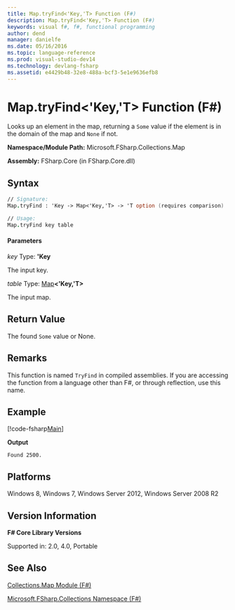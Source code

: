 ```yaml
---
title: Map.tryFind<'Key,'T> Function (F#)
description: Map.tryFind<'Key,'T> Function (F#)
keywords: visual f#, f#, functional programming
author: dend
manager: danielfe
ms.date: 05/16/2016
ms.topic: language-reference
ms.prod: visual-studio-dev14
ms.technology: devlang-fsharp
ms.assetid: e4429b48-32e8-488a-bcf3-5e1e9636efb8
---
```


# Map.tryFind<'Key,'T> Function (F#)

Looks up an element in the map, returning a `Some` value if the element is in the domain of the map and `None` if not.

**Namespace/Module Path:** Microsoft.FSharp.Collections.Map

**Assembly:** FSharp.Core (in FSharp.Core.dll)


## Syntax

```fsharp
// Signature:
Map.tryFind : 'Key -> Map<'Key,'T> -> 'T option (requires comparison)

// Usage:
Map.tryFind key table
```

#### Parameters
*key*
Type: **'Key**


The input key.


*table*
Type: [Map](https://msdn.microsoft.com/library/975316ea-55e3-4987-9994-90897ad45664)**&lt;'Key,'T&gt;**


The input map.

## Return Value

The found `Some` value or None.

## Remarks
This function is named `TryFind` in compiled assemblies. If you are accessing the function from a language other than F#, or through reflection, use this name.

## Example

[!code-fsharp[Main](~samples/snippets/fsharp/maps/snippet15.fs)]

**Output**

```
Found 2500.
```

## Platforms
Windows 8, Windows 7, Windows Server 2012, Windows Server 2008 R2


## Version Information
**F# Core Library Versions**

Supported in: 2.0, 4.0, Portable

## See Also
[Collections.Map Module &#40;F&#35;&#41;](Collections.Map-Module-%5BFSharp%5D.md)

[Microsoft.FSharp.Collections Namespace &#40;F&#35;&#41;](Microsoft.FSharp.Collections-Namespace-%5BFSharp%5D.md)
